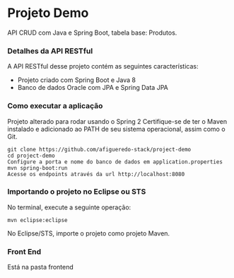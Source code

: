 # Projeto Demo
API CRUD com Java e Spring Boot, tabela base: Produtos.
### Detalhes da API RESTful
A API RESTful desse projeto contém as seguintes características:  
* Projeto criado com Spring Boot e Java 8
* Banco de dados Oracle com JPA e Spring Data JPA
### Como executar a aplicação
Projeto alterado para rodar usando o Spring 2
Certifique-se de ter o Maven instalado e adicionado ao PATH de seu sistema operacional, assim como o Git.
```
git clone https://github.com/afigueredo-stack/project-demo
cd project-demo
Configure a porta e nome do banco de dados em application.properties
mvn spring-boot:run
Acesse os endpoints através da url http://localhost:8080
```
### Importando o projeto no Eclipse ou STS
No terminal, execute a seguinte operação:
```
mvn eclipse:eclipse
```
No Eclipse/STS, importe o projeto como projeto Maven.

### Front End
Está na pasta frontend
